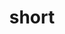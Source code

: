 ---
title: "short"
id: tag.id
permalink: "/tags/short"
videos: [1042,1188,1257,1258,1259,1327,1445,1485,1598,1640,1663,1792,1793,1794,1979,2185,2249]
---